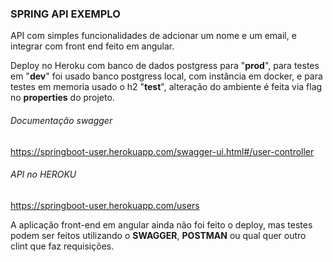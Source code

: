### SPRING API EXEMPLO

API com simples funcionalidades de adcionar um nome e um email, e integrar com front end feito em angular.

Deploy no Heroku com banco de dados postgress para "**prod**", para testes em "**dev**" foi usado banco postgress local, com instância em docker,  e para testes em memoria usado o h2 "**test**", alteração do ambiente é feita via flag no **properties** do projeto.

###### Documentação swagger
https://springboot-user.herokuapp.com/swagger-ui.html#/user-controller

######  API no HEROKU
https://springboot-user.herokuapp.com/users

A aplicação front-end em angular ainda não foi feito o deploy, mas testes podem ser feitos utilizando o **SWAGGER**, **POSTMAN** ou qual quer outro clint que faz requisições.

